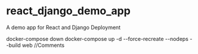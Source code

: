 # react_django_demo_app
A demo app for React and Django Deployment

docker-compose down
docker-compose up -d --force-recreate --nodeps --build web
//Comments
